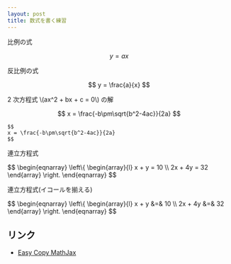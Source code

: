 ```yaml
---
layout: post
title: 数式を書く練習
---
```


比例の式

$$ y = ax $$

反比例の式

$$ y = \frac{a}{x} $$

2 次方程式 \\(ax^2 + bx + c = 0\\) の解

$$
x = \frac{-b\pm\sqrt{b^2-4ac}}{2a}
$$

```
$$
x = \frac{-b\pm\sqrt{b^2-4ac}}{2a}
$$
```

連立方程式

$$
\begin{eqnarray}
  \left\\{
    \begin{array}{l}
      x + y = 10 \\\\
      2x + 4y = 32
    \end{array}
  \right.
\end{eqnarray}
$$

連立方程式(イコールを揃える)

$$
\begin{eqnarray}
  \left\\{
    \begin{array}{l}
      x + y   &=& 10 \\\\
      2x + 4y &=& 32
    \end{array}
  \right.
\end{eqnarray}
$$

## リンク

- [Easy Copy MathJax](http://easy-copy-mathjax.xxxx7.com/)


